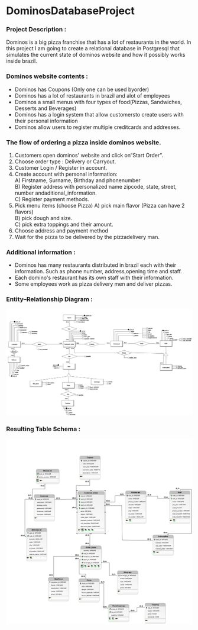 # DominosDatabaseProject

### Project Description :
Dominos is a big pizza franchise that has a lot of restaurants in the world. In this project I am going to create a relational database in Postgresql that simulates the current state of dominos website and how it possibly works inside brazil.

### Dominos website contents :
* Dominos has Coupons (Only one can be used byorder)
* Dominos has a lot of restaurants in brazil and alot of employees
* Dominos a small menus with four types of food(Pizzas, Sandwiches, Desserts and Beverages)
* Dominos has a login system that allow customersto create users with their personal information
* Dominos allow users to register multiple creditcards and addresses.

### The flow of ordering a pizza inside dominos website.
1) Customers open dominos' website and click on“Start Order”.
2) Choose order type : Delivery or Carryout.
3) Customer Login / Register in account.
4) Create account with personal information: <br>
    A) Firstname, Surname, Birthday and phonenumber <br>
    B) Register address with personalized name zipcode, state, street, number andaditional_information. <br>
    C) Register payment methods.
5) Pick menu items (choose Pizza)
    A) pick main flavor (Pizza can have 2 flavors) <br>
    B) pick dough and size. <br>
    C) pick extra toppings and their amount.
6) Choose address and payment method
7) Wait for the pizza to be delivered by the pizzadelivery man.

### Additional information :
* Dominos has many restaurants distributed in brazil each with their information. Such as phone number, address,opening time and staff.
* Each domino's restaurant has its own staff with their information.
* Some employees work as pizza delivery men and deliver pizzas.

### Entity–Relationship Diagram :

![Entity–Relationship](/DominosER.png "Entity–Relationship")

### Resulting Table Schema :

![TableSchema](/TableSchema.png "TableSchema")
